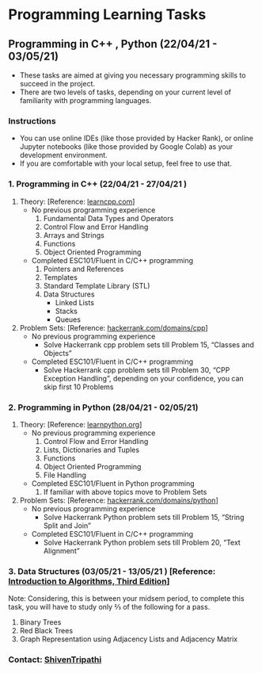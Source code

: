 # Programming Learning Tasks 
## Programming in C++ , Python (22/04/21 - 03/05/21)
- These tasks are aimed at giving you necessary programming skills to succeed in the project.
- There are two levels of tasks, depending on your current level of familiarity with programming languages.

### Instructions
- You can use online IDEs (like those provided by Hacker Rank), or online Jupyter notebooks (like those provided by Google Colab) as your development environment.
- If you are comfortable with your local setup, feel free to use that.

### 1. Programming in C++ (22/04/21 - 27/04/21 )
1.  Theory: [Reference: [learncpp.com](learncpp.com)]
    * No previous programming experience
        1. Fundamental Data Types and Operators
        2. Control Flow and Error Handling
        3. Arrays and Strings
        4. Functions
        5. Object Oriented Programming
    * Completed ESC101/Fluent in C/C++ programming
        1. Pointers and References
        2. Templates
        3. Standard Template Library (STL)
        4. Data Structures
            * Linked Lists
            * Stacks
            * Queues
2. Problem Sets: [Reference: [hackerrank.com/domains/cpp](hackerrank.com/domains/cpp)]
    * No previous programming experience
        * Solve Hackerrank cpp problem sets till Problem 15, “Classes and Objects”
    * Completed ESC101/Fluent in C/C++ programming
        * Solve Hackerrank cpp problem sets till Problem 30, “CPP Exception Handling”, depending on your confidence, you can skip first 10 Problems
### 2. Programming in Python (28/04/21 - 02/05/21)
1. Theory: [Reference: [learnpython.org](learnpython.org)]
    * No previous programming experience
        1. Control Flow and Error Handling
        2. Lists, Dictionaries and Tuples
        3. Functions
        4. Object Oriented Programming
        5. File Handling
    * Completed ESC101/Fluent in Python programming
        1. If familiar with above topics move to Problem Sets
2. Problem Sets: [Reference: [hackerrank.com/domains/python](hackerrank.com/domains/python)]
    * No previous programming experience
        * Solve Hackerrank Python problem sets till Problem 15, “String Split and Join”
    * Completed ESC101/Fluent in C/C++ programming
        * Solve Hackerrank Python problem sets till Problem 20, “Text Alignment”
### 3. Data Structures (03/05/21 - 13/05/21 ) [Reference: [Introduction to Algorithms, Third Edition](https://web.iiit.ac.in/~pratik.kamble/storage/Algorithms/Cormen_Algorithms_3rd.pdf)]

Note: Considering, this is between your midsem period, to complete this task, you will have to study only ⅔ of the following for a pass.

1. Binary Trees
2. Red Black Trees
3. Graph Representation using Adjacency Lists and Adjacency Matrix

### Contact: [ShivenTripathi](https://github.com/ShivenTripathi) 
